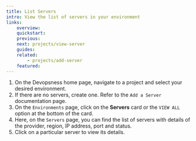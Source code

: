 ```yaml
---
title: List Servers
intro: View the list of servers in your environment
links:
    overview:
    quickstart:
    previous: 
    next: projects/view-server
    guides:
    related:
        - projects/add-server
    featured:
---
```


1. On the Devopsness home page, navigate to a project and select your desired environment.
1. If there are no servers, create one. Refer to the `Add a Server` documentation page.
1. On the `Environments` page, click on the **Servers** card or the `VIEW ALL` option at the bottom of the card. 
1. Here, on the `Servers` page, you can find the list of servers with details of the provider, region, IP address, port and status.
1. Click on a particular server to view its details. 

